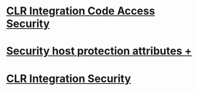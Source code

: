 # [CLR Integration Code Access Security](clr-integration-code-access-security.md)

# [Security host protection attributes +](../../../relational-databases/clr-integration-security-host-protection-attributes/clr-integration-security-host-protection-attributes.md)

# [CLR Integration Security](clr-integration-security.md)
